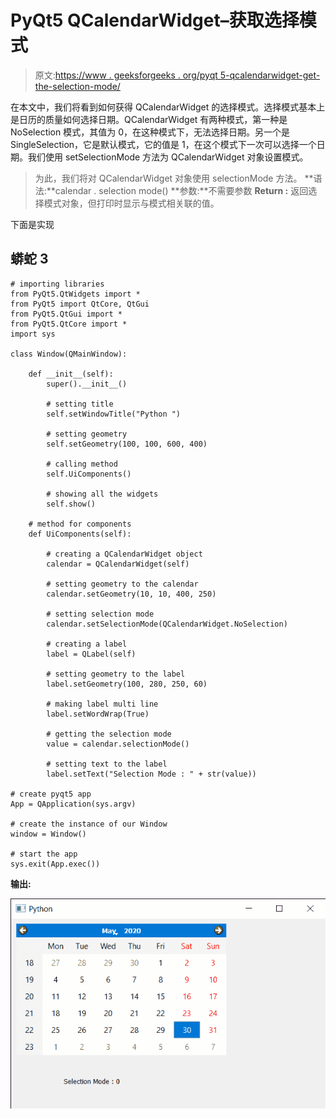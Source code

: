 # PyQt5 QCalendarWidget–获取选择模式

> 原文:[https://www . geeksforgeeks . org/pyqt 5-qcalendarwidget-get-the-selection-mode/](https://www.geeksforgeeks.org/pyqt5-qcalendarwidget-getting-the-selection-mode/)

在本文中，我们将看到如何获得 QCalendarWidget 的选择模式。选择模式基本上是日历的质量如何选择日期。QCalendarWidget 有两种模式，第一种是 NoSelection 模式，其值为 0，在这种模式下，无法选择日期。另一个是 SingleSelection，它是默认模式，它的值是 1，在这个模式下一次可以选择一个日期。我们使用 setSelectionMode 方法为 QCalendarWidget 对象设置模式。

> 为此，我们将对 QCalendarWidget 对象使用 selectionMode 方法。
> **语法:**calendar . selection mode()
> **参数:**不需要参数
> **Return :** 返回选择模式对象，但打印时显示与模式相关联的值。

下面是实现

## 蟒蛇 3

```
# importing libraries
from PyQt5.QtWidgets import *
from PyQt5 import QtCore, QtGui
from PyQt5.QtGui import *
from PyQt5.QtCore import *
import sys

class Window(QMainWindow):

    def __init__(self):
        super().__init__()

        # setting title
        self.setWindowTitle("Python ")

        # setting geometry
        self.setGeometry(100, 100, 600, 400)

        # calling method
        self.UiComponents()

        # showing all the widgets
        self.show()

    # method for components
    def UiComponents(self):

        # creating a QCalendarWidget object
        calendar = QCalendarWidget(self)

        # setting geometry to the calendar
        calendar.setGeometry(10, 10, 400, 250)

        # setting selection mode
        calendar.setSelectionMode(QCalendarWidget.NoSelection)

        # creating a label
        label = QLabel(self)

        # setting geometry to the label
        label.setGeometry(100, 280, 250, 60)

        # making label multi line
        label.setWordWrap(True)

        # getting the selection mode
        value = calendar.selectionMode()

        # setting text to the label
        label.setText("Selection Mode : " + str(value))

# create pyqt5 app
App = QApplication(sys.argv)

# create the instance of our Window
window = Window()

# start the app
sys.exit(App.exec())
```

**输出:**

![](img/32bd74323fb984b6e7c35c616cfe1c5d.png)